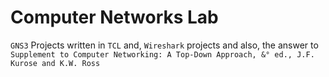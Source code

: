 # Computer Networks Lab

`GNS3` Projects written in `TCL` 
and, `Wireshark` projects
and also, the answer to `Supplement to Computer Networking: A Top-Down Approach, &° ed., J.F. Kurose and K.W. Ross`
